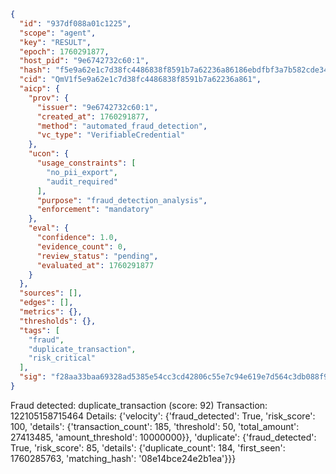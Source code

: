 ```json
{
  "id": "937df088a01c1225",
  "scope": "agent",
  "key": "RESULT",
  "epoch": 1760291877,
  "host_pid": "9e6742732c60:1",
  "hash": "f5e9a62e1c7d38fc4486838f8591b7a62236a86186ebdfbf3a7b582cde3499da",
  "cid": "QmV1f5e9a62e1c7d38fc4486838f8591b7a62236a861",
  "aicp": {
    "prov": {
      "issuer": "9e6742732c60:1",
      "created_at": 1760291877,
      "method": "automated_fraud_detection",
      "vc_type": "VerifiableCredential"
    },
    "ucon": {
      "usage_constraints": [
        "no_pii_export",
        "audit_required"
      ],
      "purpose": "fraud_detection_analysis",
      "enforcement": "mandatory"
    },
    "eval": {
      "confidence": 1.0,
      "evidence_count": 0,
      "review_status": "pending",
      "evaluated_at": 1760291877
    }
  },
  "sources": [],
  "edges": [],
  "metrics": {},
  "thresholds": {},
  "tags": [
    "fraud",
    "duplicate_transaction",
    "risk_critical"
  ],
  "sig": "f28aa33baa69328ad5385e54cc3cd42806c55e7c94e619e7d564c3db088f9821"
}
```

Fraud detected: duplicate_transaction (score: 92)
Transaction: 122105158715464
Details: {'velocity': {'fraud_detected': True, 'risk_score': 100, 'details': {'transaction_count': 185, 'threshold': 50, 'total_amount': 27413485, 'amount_threshold': 10000000}}, 'duplicate': {'fraud_detected': True, 'risk_score': 85, 'details': {'duplicate_count': 184, 'first_seen': 1760285763, 'matching_hash': '08e14bce24e2b1ea'}}}